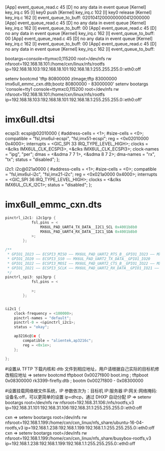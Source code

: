 [App]     event_queue_read.c      45 [D] no any data in event queue
[Kernel]  key_irq.c       95 [I] key0 push
[Kernel]  key_irq.c      102 [I] key0 release
[Kernel]  key_irq.c      162 [I] event_queue_to_buff:
02010412000000000412000000
[App]     event_queue_read.c      45 [D] no any data in event queue
[Kernel]  key_irq.c      162 [I] event_queue_to_buff:
00
[App]     event_queue_read.c      45 [D] no any data in event queue
[Kernel]  key_irq.c      162 [I] event_queue_to_buff:
00
[App]     event_queue_read.c      45 [D] no any data in event queue
[Kernel]  key_irq.c      162 [I] event_queue_to_buff:
00
[App]     event_queue_read.c      45 [D] no any data in event queue
[Kernel]  key_irq.c      162 [I] event_queue_to_buff:


bootargs=console=ttymxc0,115200  root=/dev/nfs rw nfsroot=192.168.18.101:/home/cxn/linux/nfs/rootfs ip=192.168.18.103:192.168.18.101:192.168.18.1:255.255.255.0::eth0:off

setenv bootcmd 'tftp 80800000 zImage;tftp 83000000 imx6ull_emmc_cxn.dtb;bootz 80800000 - 83000000'
setenv bootargs 'console=tty1 console=ttymxc0,115200 root=/dev/nfs rw nfsroot=192.168.18.101:/home/cxn/linux/nfs/rootfs ip=192.168.18.103:192.168.18.101:192.168.18.1:255.255.255.0::eth0:off'

# imx6ull.dtsi
ecspi3: ecspi@02010000 {
	#address-cells = <1>;
	#size-cells = <0>;
	compatible = "fsl,imx6ul-ecspi", "fsl,imx51-ecspi";
	reg = <0x02010000 0x4000>;
	interrupts = <GIC_SPI 33 IRQ_TYPE_LEVEL_HIGH>;
	clocks = <&clks IMX6UL_CLK_ECSPI3>,
		 <&clks IMX6UL_CLK_ECSPI3>;
	clock-names = "ipg", "per";
	dmas = <&sdma 7 7 1>, <&sdma 8 7 2>;
	dma-names = "rx", "tx";
	status = "disabled";
};

i2c1: i2c@021a0000 {
    #address-cells = <1>;
    #size-cells = <0>;
    compatible = "fsl,imx6ul-i2c", "fsl,imx21-i2c";
    reg = <0x021a0000 0x4000>;
    interrupts = <GIC_SPI 36 IRQ_TYPE_LEVEL_HIGH>;
    clocks = <&clks IMX6UL_CLK_I2C1>;
    status = "disabled";
};

# imx6ull_emmc_cxn.dts
```C
pinctrl_i2c1: i2c1grp {
			fsl,pins = <
				MX6UL_PAD_UART4_TX_DATA__I2C1_SCL 0x4001b8b0
				MX6UL_PAD_UART4_RX_DATA__I2C1_SDA 0x4001b8b0
			>;
		};

/**
 * GPIO1_IO23 —— ECSPI3_MISO —— MX6UL_PAD_UART2_RTS_B__GPIO1_IO23 —— MX6UL_PAD_UART2_RTS_B__ECSPI3_MISO
 * GPIO1_IO20 —— ECSPI3_SS0 —— MX6UL_PAD_UART2_TX_DATA__GPIO1_IO20
 * GPIO1_IO22 —— ECSPI3_MOSI —— MX6UL_PAD_UART2_CTS_B__GPIO1_IO22 —— MX6UL_PAD_UART2_CTS_B__ECSPI3_MOSI
 * GPIO1_IO21 —— ECSPI3_SCLK —— MX6UL_PAD_UART2_RX_DATA__GPIO1_IO21 —— MX6UL_PAD_UART2_RX_DATA__ECSPI3_SCLK
 */
pinctrl_spi3: spi3grp {
			fsl,pins = <
				
			>;
		};


&i2c1 {
	clock-frequency = <100000>;
	pinctrl-names = "default";
	pinctrl-0 = <&pinctrl_i2c1>;
	status = "okay";

	ap3216c@1e {
		compatible = "alientek,ap3216c";
		reg = <0x1e>;
	};

};
```



#设置从 TFTP 下载内核和 dtb 文件到相应地址，用户请根据自己实际的目标机修改相应地址
=> setenv bootcmd tftpboot 0x0027f800 boot.img \; tftpboot 0x08300000 rk3399-firefly.dtb \; bootm 0x0027f800 - 0x08300000

#设置挂载网络根文件系统，IP 参数依次为：目标机 IP:服务器 IP:网关:网络掩码:设备名:off，可以更简单的设置 ip=dhcp，通过 DHXP 自动分配 IP
=> setenv bootargs root=/dev/nfs rw nfsroot=192.168.31.106:/nfs/rootfs,v3 ip=192.168.31.101:192.168.31.106:192.168.31.1:255.255.255.0::eth0:off

cxn => setenv bootargs root=/dev/nfs rw nfsroot=192.168.1.199:/home/cxn/cxn_linux/nfs_share/ubuntu-16-04-rootfs,v3 ip=192.168.1.238:192.168.1.199:192.168.1.1:255.255.255.0::eth0:off
cxn => setenv bootargs root=/dev/nfs rw nfsroot=192.168.1.199:/home/cxn/cxn_linux/nfs_share/busybox-rootfs,v3 ip=192.168.1.238:192.168.1.199:192.168.1.1:255.255.255.0::eth0:off